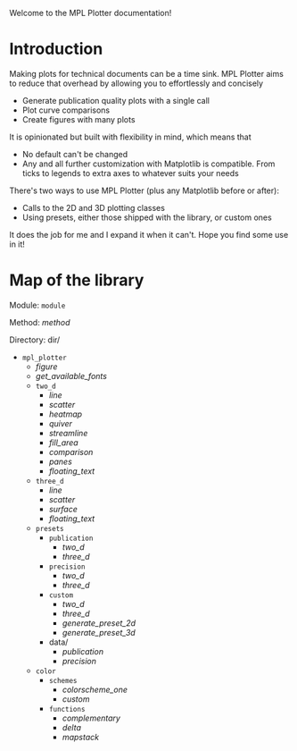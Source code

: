 Welcome to the MPL Plotter documentation!

# Introduction

Making plots for technical documents can be a time sink. MPL Plotter aims to 
reduce that overhead by allowing you to effortlessly and concisely
- Generate publication quality plots with a single call
- Plot curve comparisons
- Create figures with many plots

It is opinionated but built with flexibility in mind, which means that
- No default can't be changed
- Any and all further customization with Matplotlib is compatible. From ticks to legends to extra axes to whatever suits your needs

There's two ways to use MPL Plotter (plus any Matplotlib before or after):
- Calls to the 2D and 3D plotting classes
- Using presets, either those shipped with the library, or custom ones

It does the job for me and I expand it when it can't. Hope you find some use in it!

# Map of the library

Module: `module`

Method: _method_

Directory: dir/

- `mpl_plotter`
    - _figure_
    - _get_available_fonts_
    - `two_d`
        - _line_
        - _scatter_
        - _heatmap_
        - _quiver_
        - _streamline_
        - _fill_area_
        - _comparison_
        - _panes_
        - _floating_text_
    - `three_d`
        - _line_
        - _scatter_
        - _surface_
        - _floating_text_
    - `presets`
        - `publication`
            - _two_d_
            - _three_d_
        - `precision`
            - _two_d_
            - _three_d_
        - `custom`
            - _two_d_
            - _three_d_
            - _generate_preset_2d_
            - _generate_preset_3d_
        - data/
            - _publication_
            - _precision_
    - `color`
        - `schemes`
            - _colorscheme_one_
            - _custom_
        - `functions`
            - _complementary_
            - _delta_
            - _mapstack_
